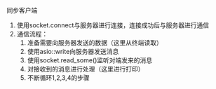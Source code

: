 同步客户端

1. 使用socket.connect与服务器进行连接，连接成功后与服务器进行通信
2. 通信流程：
    1. 准备需要向服务器发送的数据（这里从终端读取）
    2. 使用asio::write向服务器发送消息
    3. 使用socket.read_some()监听对端发来的消息
    4. 对接收到的消息进行处理（这里进行打印）
    5. 不断循环1,2,3,4的步骤